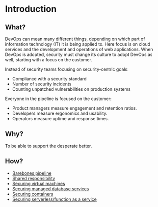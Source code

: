 # Introduction

## What?

DevOps can mean many different things, depending on which part of information technology (IT) it is being applied to. Here focus is on cloud services and the development and operations of web applications. When DevOps is adopted, security must change its culture to adopt DevOps as well, starting with a focus on the customer.

Instead of security teams focusing on security-centric goals:

* Compliance with a security standard
* Number of security incidents
* Counting unpatched vulnerabilities on production systems

Everyone in the pipeline is focused on the customer:

* Product managers measure engagement and retention ratios.
* Developers measure ergonomics and usability.
* Operators measure uptime and response times.

## Why?

To be able to support the desperate better.

## How?

* [Barebones pipeline](barebones.md)
* [Shared responsibility](shared.md)
* [Securing virtual machines](vms.md)
* [Securing managed database services](db-services.md)
* [Securing containers](containers.md)
* [Securing serverless/function as a service](functions.md)
